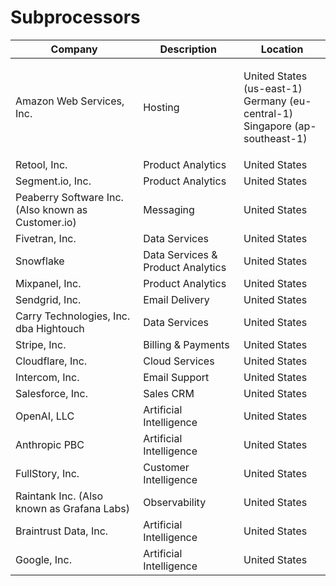 # Subprocessors



| Company                                            | Description                       | Location                                                                                  |
| -------------------------------------------------- | --------------------------------- | ----------------------------------------------------------------------------------------- |
| Amazon Web Services, Inc.                          | Hosting                           | <p>United States (us-east-1) <br>Germany (eu-central-1)<br>Singapore (ap-southeast-1)</p> |
| Retool, Inc.                                       | Product Analytics                 | United States                                                                             |
| Segment.io, Inc.                                   | Product Analytics                 | United States                                                                             |
| Peaberry Software Inc. (Also known as Customer.io) | Messaging                         | United States                                                                             |
| Fivetran, Inc.                                     | Data Services                     | United States                                                                             |
| Snowflake                                          | Data Services & Product Analytics | United States                                                                             |
| Mixpanel, Inc.                                     | Product Analytics                 | United States                                                                             |
| Sendgrid, Inc.                                     | Email Delivery                    | United States                                                                             |
| Carry Technologies, Inc. dba Hightouch             | Data Services                     | United States                                                                             |
| Stripe, Inc.                                       | Billing & Payments                | United States                                                                             |
| Cloudflare, Inc.                                   | Cloud Services                    | United States                                                                             |
| Intercom, Inc.                                     | Email Support                     | United States                                                                             |
| Salesforce, Inc.                                   | Sales CRM                         | United States                                                                             |
| OpenAI, LLC                                        | Artificial Intelligence           | United States                                                                             |
| Anthropic PBC                                      | Artificial Intelligence           | United States                                                                             |
| FullStory, Inc.                                    | Customer Intelligence             | United States                                                                             |
| Raintank Inc. (Also known as Grafana Labs)         | Observability                     | United States                                                                             |
| Braintrust Data, Inc.                              | Artificial Intelligence           | United States                                                                             |
| Google, Inc.                                       | Artificial Intelligence           | United States                                                                             |


